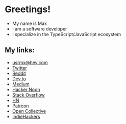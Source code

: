 # Greetings!

* My name is Max
* I am a software developer
* I specialize in the TypeScript/JavaScript ecosystem

## My links:

* [usrmx@hey.com](mailto:usrmx@hey.com)
* [Twitter](https://twitter.com/usrmx)
* [Reddit](https://www.reddit.com/user/usrmx)
* [Dev.to](https://dev.to/usrmx)
* [Medium](https://medium.com/@usrmx)
* [Hacker Noon](https://hackernoon.com/u/usrmx)
* [Stack Overflow](https://stackoverflow.com/users/10805030/w1zm8)
* [HN](https://news.ycombinator.com/user?id=usrmx)
* [Patreon](https://www.patreon.com/usrmx)
* [Open Collective](https://opencollective.com/usrmx)
* [IndieHackers](https://www.indiehackers.com/usrmx)

